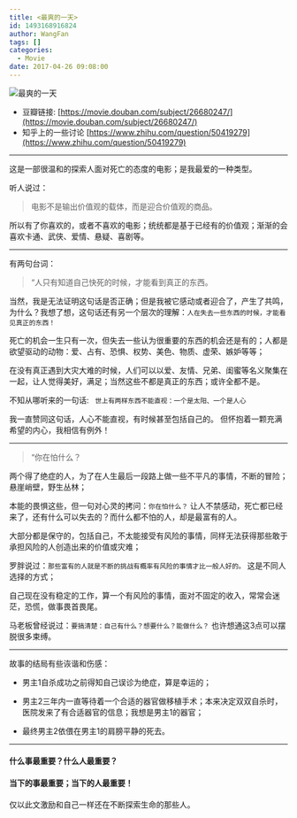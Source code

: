 ```yaml
---
title: <最爽的一天>
id: 1493168916824
author: WangFan
tags: []
categories:
  - Movie
date: 2017-04-26 09:08:00
---
```

![最爽的一天](http://olk3bzfd5.bkt.clouddn.com/pasted-1498190367253.png)
- 豆瓣链接: [https://movie.douban.com/subject/26680247/](https://movie.douban.com/subject/26680247/)
- 知乎上的一些讨论 [https://www.zhihu.com/question/50419279](https://www.zhihu.com/question/50419279)

---

这是一部很温和的探索人面对死亡的态度的电影；是我最爱的一种类型。

听人说过：
> 电影不是输出价值观的载体，而是迎合价值观的商品。

所以有了你喜欢的，或者不喜欢的电影；统统都是基于已经有的价值观；渐渐的会喜欢卡通、武侠、爱情、悬疑、喜剧等。

---

有两句台词：

> “人只有知道自己快死的时候，才能看到真正的东西。

当然，我是无法证明这句话是否正确；但是我被它感动或者迎合了，产生了共鸣，为什么？我想了想，这句话还有另一个层次的理解：`人在失去一些东西的时候，才能看见真正的东西！` 

死亡的机会一生只有一次，但失去一些认为很重要的东西的机会还是有的；人都是欲望驱动的动物：爱、占有、恐惧、权势、美色、物质、虚荣、嫉妒等等；

在没有真正遇到大灾大难的时候，人们可以以爱、友情、兄弟、闺蜜等名义聚集在一起，让人觉得美好，满足；当然这些不都是真正的东西；或许全都不是。

不知从哪听来的一句话: ` 世上有两样东西不能直视：一个是太阳、一个是人心`

我一直赞同这句话，人心不能直视，有时候甚至包括自己的。
但怀抱着一颗充满希望的内心，我相信有例外！

---

> “你在怕什么？

两个得了绝症的人，为了在人生最后一段路上做一些不平凡的事情，不断的冒险；悬崖峭壁，野生丛林；

本能的畏惧这些，但一句对心灵的拷问：`你在怕什么？` 让人不禁感动，死亡都已经来了，还有什么可以失去的？而什么都不怕的人，却是最富有的人。

大部分都是保守的，包括自己，不太能接受有风险的事情，同样无法获得那些敢于承担风险的人创造出来的价值或灾难；

罗胖说过：`那些富有的人就是不断的挑战有概率有风险的事情才比一般人好的。` 这是不同人选择的方式；

自己现在没有稳定的工作，算一个有风险的事情，面对不固定的收入，常常会迷茫，恐慌，做事畏首畏尾。

马老板曾经说过：`要搞清楚：自己有什么？想要什么？能做什么？` 也许想通这3点可以摆脱很多束缚。

---

故事的结局有些诙谐和伤感：

- 男主1自杀成功之前得知自己误诊为绝症，算是幸运的；

- 男主2三年内一直等待着一个合适的器官做移植手术；本来决定双双自杀时，医院发来了有合适器官的信息；我想是男主1的器官；

- 最终男主2依偎在男主1的肩膀平静的死去。

---

#### 什么事最重要？什么人最重要？ 

#### 当下的事最重要；当下的人最重要！

仅以此文激励和自己一样还在不断探索生命的那些人。